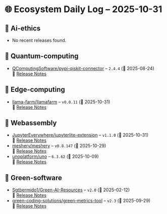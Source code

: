 # 🌐 Ecosystem Daily Log – 2025-10-31

## 🔹 Ai-ethics
- No recent releases found.

## 🔹 Quantum-computing
- [QComputingSoftware/pypi-qiskit-connector](https://github.com/QComputingSoftware/pypi-qiskit-connector/releases/tag/2.4.4) – `2.4.4` (📅 2025-08-24)  
  🔗 [Release Notes](https://github.com/QComputingSoftware/pypi-qiskit-connector/releases/tag/2.4.4)

## 🔹 Edge-computing
- [llama-farm/llamafarm](https://github.com/llama-farm/llamafarm/releases/tag/v0.0.11) – `v0.0.11` (📅 2025-10-31)  
  🔗 [Release Notes](https://github.com/llama-farm/llamafarm/releases/tag/v0.0.11)

## 🔹 Webassembly
- [JupyterEverywhere/jupyterlite-extension](https://github.com/JupyterEverywhere/jupyterlite-extension/releases/tag/v1.1.0) – `v1.1.0` (📅 2025-10-31)  
  🔗 [Release Notes](https://github.com/JupyterEverywhere/jupyterlite-extension/releases/tag/v1.1.0)
- [meshery/meshery](https://github.com/meshery/meshery/releases/tag/v0.8.147) – `v0.8.147` (📅 2025-10-29)  
  🔗 [Release Notes](https://github.com/meshery/meshery/releases/tag/v0.8.147)
- [unoplatform/uno](https://github.com/unoplatform/uno/releases/tag/6.3.62) – `6.3.62` (📅 2025-10-09)  
  🔗 [Release Notes](https://github.com/unoplatform/uno/releases/tag/6.3.62)

## 🔹 Green-software
- [Sgtbermido1/Green-AI-Resources](https://github.com/Sgtbermido1/Green-AI-Resources/releases/tag/v2.0) – `v2.0` (📅 2025-02-12)  
  🔗 [Release Notes](https://github.com/Sgtbermido1/Green-AI-Resources/releases/tag/v2.0)
- [green-coding-solutions/green-metrics-tool](https://github.com/green-coding-solutions/green-metrics-tool/releases/tag/v2.3) – `v2.3` (📅 2025-09-29)  
  🔗 [Release Notes](https://github.com/green-coding-solutions/green-metrics-tool/releases/tag/v2.3)